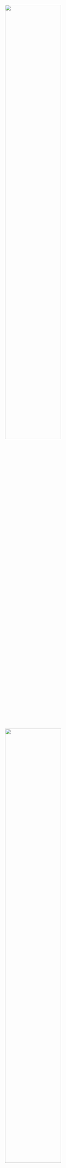 <div>
<a href="https://github.com/xmurilo"/>
<img height="60%" src="https://github-readme-stats.vercel.app/api?username=xmurilo&theme=algolia&show_icons=true"/> 
<img height="60%" src="https://github-readme-stats.vercel.app/api/top-langs/?username=xmurilo&layout=compact&langs_count=16&theme=algolia"/>
</div>
